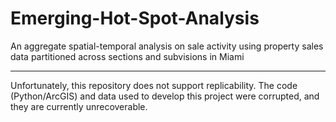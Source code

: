 # Emerging-Hot-Spot-Analysis
An aggregate spatial-temporal analysis on sale activity using property sales data partitioned across sections and subvisions in Miami 

***

Unfortunately, this repository does not support replicability. The code (Python/ArcGIS) and data used to develop this project were corrupted, and they are currently unrecoverable.
